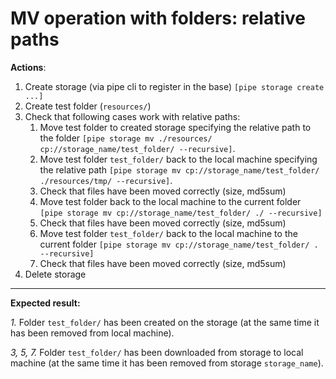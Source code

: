 # MV operation with folders: relative paths

**Actions**:

1.	Create storage (via pipe cli to register in the base) `[pipe storage create ...]`
2.	Create test folder (`resources/`)
3.	Check that following cases work with relative paths: 
    1.	Move test folder to created storage specifying the relative path to the folder `[pipe storage mv ./resources/ cp://storage_name/test_folder/ --recursive]`. 
    2.	Move test folder `test_folder/` back to the local machine specifying the relative path `[pipe storage mv cp://storage_name/test_folder/ ./resources/tmp/ --recursive]`. 
    3.	Check that files have been moved correctly (size, md5sum)
    4.	Move test folder back to the local machine to the current folder `[pipe storage mv cp://storage_name/test_folder/ ./ --recursive]`
    5.	Check that files have been moved correctly (size, md5sum)
    6.	Move test folder `test_folder/` back to the local machine to the current folder `[pipe storage mv cp://storage_name/test_folder/ . --recursive]`
    7.	Check that files have been moved correctly (size, md5sum)
4.	Delete storage

***
**Expected result:**

*1.*	Folder `test_folder/` has been created on the storage (at the same time it has been removed from local machine).

*3, 5, 7.*	Folder `test_folder/` has been downloaded from storage to local machine (at the same time it has been removed from storage `storage_name`).